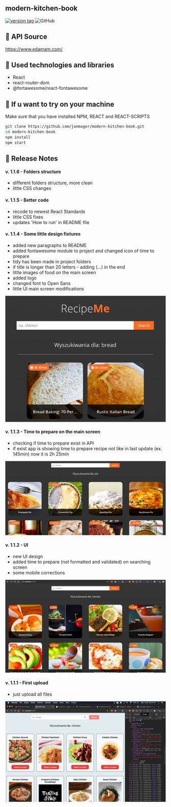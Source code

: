 ## modern-kitchen-book

[![version tag](https://img.shields.io/badge/version-1.1.6-brightgreen.svg)](https://github.com/janmager/modern-kitchen-book)
![GitHub](https://img.shields.io/github/license/janmager/modern-kitchen-book)

## 🍲 API Source

https://www.edamam.com/

## 🍫 Used technologies and libraries

- React
- react-router-dom
- @fortawesome/react-fontawesome

## 🍰 If u want to try on your machine

Make sure that you have installed NPM, REACT and REACT-SCRIPTS

```sh
git clone https://github.com/janmager/modern-kitchen-book.git
cd modern-kitchen-book
npm install
npm start
```

## 🥪 Release Notes

#### v. 1.1.6 - Folders structure

- different folders structure, more clean
- little CSS changes

#### v. 1.1.5 - Better code

- recode to newest React Standards
- little CSS fixes
- updates 'How to run' in README file

#### v. 1.1.4 - Some little design fixtures

- added new paragraphs to README
- added fontawesome module to project and changed icon of time to prepare
- tidy has been made in project folders
- if title is longer than 20 letters - adding (...) in the end
- little images of food on the main screen
- added logo
- changed font to Open Sans
- little UI main screen modifications

![v1.1.4](https://raw.githubusercontent.com/janmager/modern-kitchen-book/master/img/v1-4.png)

#### v. 1.1.3 - Time to prepare on the main screen

- checking if time to prepare exist in API
- if exist app is showing time to prepare recipe not like in last update (ex. 145min) now it is 2h 25min

![v1.1.3](https://raw.githubusercontent.com/janmager/modern-kitchen-book/master/img/v1-3.png)

#### v. 1.1.2 - UI

- new UI design
- added time to prepare (not formatted and validated) on searching screen
- some mobile corrections

![v1.1.2](https://raw.githubusercontent.com/janmager/modern-kitchen-book/master/img/v1-2.png)

#### v. 1.1.1 - First upload

- just upload all files

![v1.1.1](https://raw.githubusercontent.com/janmager/modern-kitchen-book/master/img/v1-1.png)
